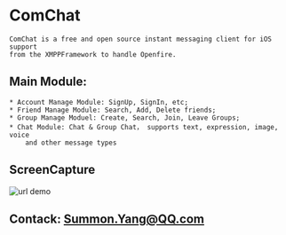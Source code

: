 # ComChat
    ComChat is a free and open source instant messaging client for iOS support
    from the XMPPFramework to handle Openfire.

## Main Module:
    * Account Manage Module: SignUp, SignIn, etc;
    * Friend Manage Module: Search, Add, Delete friends;
    * Group Manage Moduel: Create, Search, Join, Leave Groups;
    * Chat Module: Chat & Group Chat， supports text, expression, image, voice
        and other message types

## ScreenCapture
![url demo](http://i.imgur.com/M4zBExj.png?1)

## Contack: Summon.Yang@QQ.com
